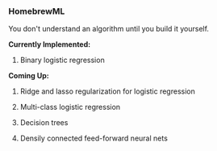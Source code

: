 ### HomebrewML

You don't understand an algorithm until you build it yourself.

**Currently Implemented:**

1. Binary logistic regression

**Coming Up:**

1. Ridge and lasso regularization for logistic regression

2. Multi-class logistic regression

3. Decision trees

4. Densily connected feed-forward neural nets
